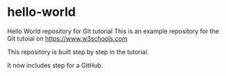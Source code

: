 # hello-world
Hello World repository for Git tutorial
This is an example repository for the Git tutoial on https://www.w3schools.com

This repository is built step by step in the tutorial.

It now includes step for a GitHub.
